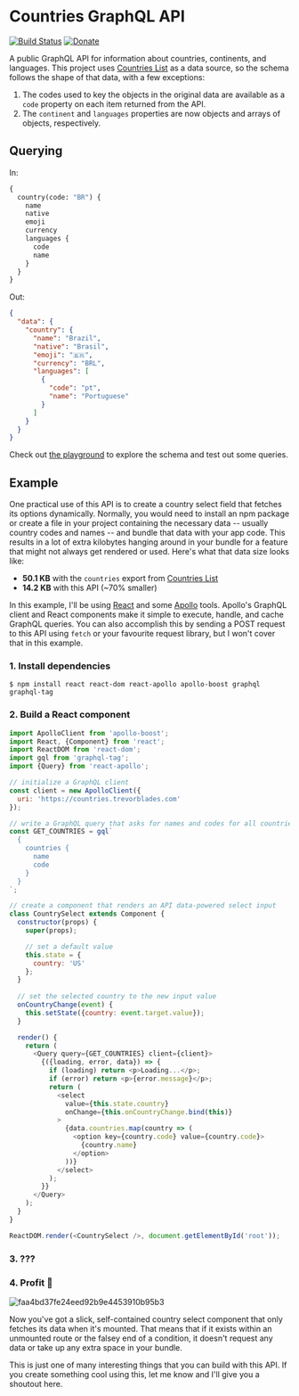 # Countries GraphQL API

[![Build Status](https://travis-ci.com/trevorblades/countries.svg?branch=master)](https://travis-ci.com/trevorblades/countries)
[![Donate](https://img.shields.io/beerpay/trevorblades/countries.svg)](https://beerpay.io/trevorblades/countries)


A public GraphQL API for information about countries, continents, and languages. This project uses [Countries List](https://annexare.github.io/Countries/) as a data source, so the schema follows the shape of that data, with a few exceptions:

1. The codes used to key the objects in the original data are available as a `code` property on each item returned from the API.
2. The `continent` and `languages` properties are now objects and arrays of objects, respectively.

## Querying

In:

```graphql
{
  country(code: "BR") {
    name
    native
    emoji
    currency
    languages {
      code
      name
    }
  }
}
```

Out:

```json
{
  "data": {
    "country": {
      "name": "Brazil",
      "native": "Brasil",
      "emoji": "🇧🇷",
      "currency": "BRL",
      "languages": [
        {
          "code": "pt",
          "name": "Portuguese"
        }
      ]
    }
  }
}
```

Check out [the playground](https://countries.trevorblades.com) to explore the schema and test out some queries.

## Example

One practical use of this API is to create a country select field that fetches its options dynamically. Normally, you would need to install an npm package or create a file in your project containing the necessary data -- usually country codes and names -- and bundle that data with your app code. This results in a lot of extra kilobytes hanging around in your bundle for a feature that might not always get rendered or used. Here's what that data size looks like:

- **50.1 KB** with the `countries` export from [Countries List](https://annexare.github.io/Countries/)
- **14.2 KB** with this API (~70% smaller)

In this example, I'll be using [React](https://reactjs.org/) and some [Apollo](https://apollographql.com) tools. Apollo's GraphQL client and React components make it simple to execute, handle, and cache GraphQL queries. You can also accomplish this by sending a POST request to this API using `fetch` or your favourite request library, but I won't cover that in this example.

### 1. Install dependencies

```shell
$ npm install react react-dom react-apollo apollo-boost graphql graphql-tag
```

### 2. Build a React component

```js
import ApolloClient from 'apollo-boost';
import React, {Component} from 'react';
import ReactDOM from 'react-dom';
import gql from 'graphql-tag';
import {Query} from 'react-apollo';

// initialize a GraphQL client
const client = new ApolloClient({
  uri: 'https://countries.trevorblades.com'
});

// write a GraphQL query that asks for names and codes for all countries
const GET_COUNTRIES = gql`
  {
    countries {
      name
      code
    }
  }
`;

// create a component that renders an API data-powered select input
class CountrySelect extends Component {
  constructor(props) {
    super(props);

    // set a default value
    this.state = {
      country: 'US'
    };
  }
  
  // set the selected country to the new input value
  onCountryChange(event) {
    this.setState({country: event.target.value});
  }

  render() {
    return (
      <Query query={GET_COUNTRIES} client={client}>
        {({loading, error, data}) => {
          if (loading) return <p>Loading...</p>;
          if (error) return <p>{error.message}</p>;
          return (
            <select
              value={this.state.country}
              onChange={this.onCountryChange.bind(this)}
            >
              {data.countries.map(country => (
                <option key={country.code} value={country.code}>
                  {country.name}
                </option>
              ))}
            </select>
          );
        }}
      </Query>
    );
  }
}

ReactDOM.render(<CountrySelect />, document.getElementById('root'));
```

### 3. ???

### 4. Profit 🎉

![faa4bd37fe24eed92b9e4453910b95b3](https://user-images.githubusercontent.com/1216917/48295448-add11200-e440-11e8-8215-95ed3b031cf9.gif)

Now you've got a slick, self-contained country select component that only fetches its data when it's mounted. That means that if it exists within an unmounted route or the falsey end of a condition, it doesn't request any data or take up any extra space in your bundle.

This is just one of many interesting things that you can build with this API. If you create something cool using this, let me know and I'll give you a shoutout here.
